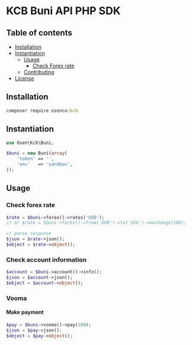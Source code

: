 # KCB Buni API PHP SDK

## Table of contents

* [Installation](#installation)
* [Instantiation](#instantiation)
  * [Usage](#usage)
    * [Check Forex rate](#check-forex-rate)
  * [Contributing](#contributing)
* [License](#license)

## Installation

```cmd
composer require osenco/kcb
```

## Instantiation

```php
use Osen\Kcb\Buni;

$buni = new Buni(array(
    'token' => '',
    'env'   => 'sandbox',
));
```

## Usage

### Check forex rate

```php
$rate = $buni->forex()->rates('USD');
// or $rate = $buni->forex()->from('EUR')->to('USD')->exchange(100);

// parse response
$json = $rate->json();
$object = $rate->object();
```

### Check account information

```php
$account = $buni->account()->info();
$json = $account->json();
$object = $account->object();
```

### Vooma

#### Make payment

```php
$pay = $buni->vooma()->pay(100);
$json = $pay->json();
$object = $pay->object();
```

